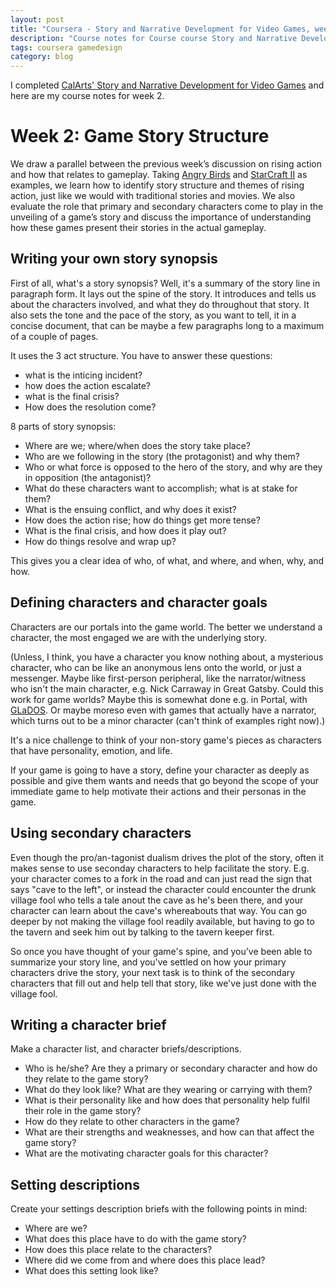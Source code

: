```yaml
---
layout: post
title: "Coursera - Story and Narrative Development for Video Games, week 2"
description: "Course notes for Course course Story and Narrative Development for Video Games, week 2"
tags: coursera gamedesign
category: blog
---
```


I completed [CalArts' Story and Narrative Development for Video Games](https://www.coursera.org/learn/video-game-story) and here are my course notes for week 2.

# Week 2: Game Story Structure

We draw a parallel between the previous week’s discussion on rising action and how that relates to gameplay. Taking [Angry Birds](https://en.wikipedia.org/wiki/Angry_Birds) and [StarCraft II](https://en.wikipedia.org/wiki/StarCraft_II:_Wings_of_Liberty) as examples, we learn how to identify story structure and themes of rising action, just like we would with traditional stories and movies. We also evaluate the role that primary and secondary characters come to play in the unveiling of a game’s story and discuss the importance of understanding how these games present their stories in the actual gameplay.

## Writing your own story synopsis

First of all, what's a story synopsis? Well, it's a summary of the story line in paragraph form. It lays out the spine of the story. It introduces and tells us about the characters involved, and what they do throughout that story. It also sets the tone and the pace of the story, as you want to tell, it in a concise document, that can be maybe a few paragraphs long to a maximum of a couple of pages.

It uses the 3 act structure. You have to answer these questions:
- what is the inticing incident?
- how does the action escalate?
- what is the final crisis?
- How does the resolution come?

8 parts of story synopsis:
- Where are we; where/when does the story take place?
- Who are we following in the story (the protagonist) and why them?
- Who or what force is opposed to the hero of the story, and why are they in opposition (the antagonist)?
- What do these characters want to accomplish; what is at stake for them?
- What is the ensuing conflict, and why does it exist?
- How does the action rise; how do things get more tense?
- What is the final crisis, and how does it play out?
- How do things resolve and wrap up?

This gives you a clear idea of who, of what, and where, and when, why, and how.

## Defining characters and character goals

Characters are our portals into the game world. The better we understand a character, the most engaged we are with the underlying story.

(Unless, I think, you have a character you know nothing about, a mysterious character, who can be like an anonymous lens onto the world, or just a messenger. Maybe like first-person peripheral, like the narrator/witness who isn't the main character, e.g. Nick Carraway in Great Gatsby. Could this work for game worlds? Maybe this is somewhat done e.g. in Portal, with [GLaDOS](https://en.wikipedia.org/wiki/GLaDOS). Or maybe moreso even with games that actually have a narrator, which turns out to be a minor character (can't think of examples right now).)

It's a nice challenge to think of your non-story game's pieces as characters that have personality, emotion, and life.

If your game is going to have a story, define your character as deeply as possible and give them wants and needs that go beyond the scope of your immediate game to help motivate their actions and their personas in the game.

## Using secondary characters

Even though the pro/an-tagonist dualism drives the plot of the story, often it makes sense to use seconday characters to help facilitate the story. E.g. your character comes to a fork in the road and can just read the sign that says "cave to the left", or instead the character could encounter the drunk village fool who tells a tale anout the cave as he's been there, and your character can learn about the cave's whereabouts that way. You can go deeper by not making the village fool readily available, but having to go to the tavern and seek him out by talking to the tavern keeper first. 

So once you have thought of your game's spine, and you've been able to summarize your story line, and you've settled on how your primary characters drive the story, your next task is to think of the secondary characters that fill out and help tell that story, like we've just done with the village fool.

## Writing a character brief

Make a character list, and character briefs/descriptions.

- Who is he/she? Are they a primary or secondary character and how do they relate to the game story?
- What do they look like? What are they wearing or carrying with them?
- What is their personality like and how does that personality help fulfil their role in the game story?
- How do they relate to other characters in the game?
- What are their strengths and weaknesses, and how can that affect the game story?
- What are the motivating character goals for this character?

## Setting descriptions

Create your settings description briefs with the following points in mind:

- Where are we?
- What does this place have to do with the game story?
- How does this place relate to the characters?
- Where did we come from and where does this place lead?
- What does this setting look like?
